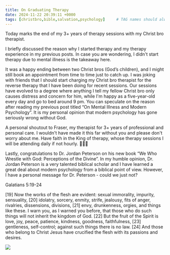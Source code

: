 ```yaml
---
title: On Graduating Therapy
date: 2024-11-22 20:39:11 +0000
tags: [christbro,bible,salvation,psychology]     # TAG names should always be lowercase
---
```


Today marks the end of my 3+ years of therapy sessions with my Christ bro therapist.

I briefly discussed the reason why I started therapy and my therapy experience in my previous posts. In case you are wondering, I didn't start therapy due to mental illness is the takeaway here.

It was a happy ending between two Christ bros (God’s children), and I might still book an appointment from time to time just to catch up. I was joking with friends that I should start charging my Christ bro therapist for the reverse therapy that I have been doing for recent sessions. Our sessions have evolved to a degree where anything I tell my fellow Christ bro only causes distress and concern for him, while I'm happy as a five-year-old every day and go to bed around 9 pm. You can speculate on the reason after reading my previous post titled “On Mental Illness and Modern Psychology”. It is my personal opinion that modern psychology has gone seriously wrong without God.

A personal shoutout to Fraser, my therapist for 3+ years of professional and personal care. I wouldn't have made it this far without you and please don't worry about me. Have faith in the King of therapy, whose therapy sessions I will be attending daily if not hourly. 🙏🥹😉

Lastly, congratulations to Dr. Jordan Peterson on his new book “We Who Wrestle with God: Perceptions of the Divine”. In my humble opinion, Dr. Jordan Peterson is a very talented biblical scholar and I have learned a great deal about modern psychology from a biblical point of view. However, I have a personal message for Dr. Peterson - could we just not?

Galatians 5:19-24

[19] Now the works of the flesh are evident: sexual immorality, impurity, sensuality, [20] idolatry, sorcery, enmity, strife, jealousy, fits of anger, rivalries, dissensions, divisions, [21] envy, drunkenness, orgies, and things like these. I warn you, as I warned you before, that those who do such things will not inherit the kingdom of God. [22] But the fruit of the Spirit is love, joy, peace, patience, kindness, goodness, faithfulness, [23] gentleness, self-control; against such things there is no law. [24] And those who belong to Christ Jesus have crucified the flesh with its passions and desires.

![](/f4714154965fdfd6ef2fee3f69b80bfe.jpeg)